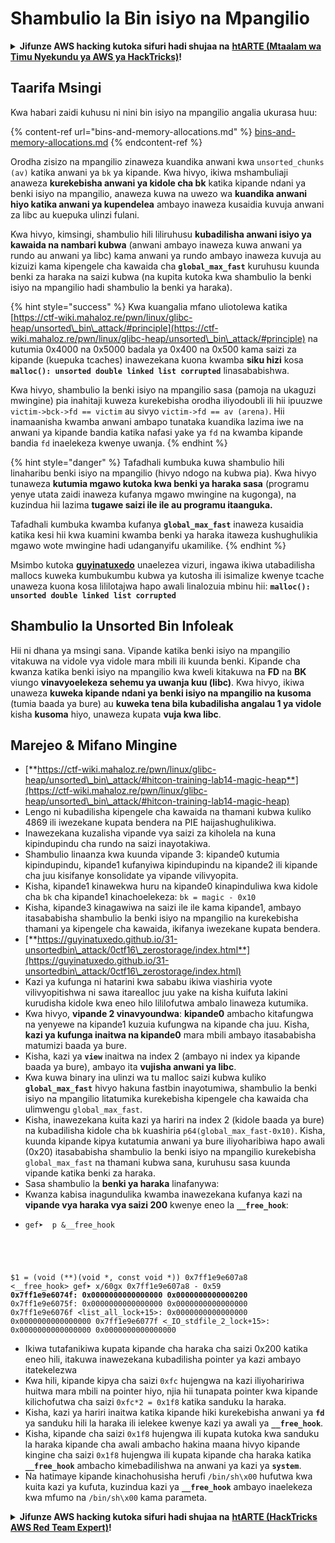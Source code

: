 # Shambulio la Bin isiyo na Mpangilio

<details>

<summary><strong>Jifunze AWS hacking kutoka sifuri hadi shujaa na</strong> <a href="https://training.hacktricks.xyz/courses/arte"><strong>htARTE (Mtaalam wa Timu Nyekundu ya AWS ya HackTricks)</strong></a><strong>!</strong></summary>

Njia nyingine za kusaidia HackTricks:

* Ikiwa unataka kuona **kampuni yako ikionekana kwenye HackTricks** au **kupakua HackTricks kwa PDF** Angalia [**MIPANGO YA USAJILI**](https://github.com/sponsors/carlospolop)!
* Pata [**bidhaa rasmi za PEASS & HackTricks**](https://peass.creator-spring.com)
* Gundua [**Familia ya PEASS**](https://opensea.io/collection/the-peass-family), mkusanyiko wetu wa kipekee wa [**NFTs**](https://opensea.io/collection/the-peass-family)
* **Jiunge na** 💬 [**Kikundi cha Discord**](https://discord.gg/hRep4RUj7f) au [**kikundi cha telegram**](https://t.me/peass) au **tufuate** kwenye **Twitter** 🐦 [**@hacktricks\_live**](https://twitter.com/hacktricks\_live)**.**
* **Shiriki mbinu zako za udukuzi kwa kuwasilisha PRs kwa** [**HackTricks**](https://github.com/carlospolop/hacktricks) na [**HackTricks Cloud**](https://github.com/carlospolop/hacktricks-cloud) github repos.

</details>

## Taarifa Msingi

Kwa habari zaidi kuhusu ni nini bin isiyo na mpangilio angalia ukurasa huu:

{% content-ref url="bins-and-memory-allocations.md" %}
[bins-and-memory-allocations.md](bins-and-memory-allocations.md)
{% endcontent-ref %}

Orodha zisizo na mpangilio zinaweza kuandika anwani kwa `unsorted_chunks (av)` katika anwani ya `bk` ya kipande. Kwa hivyo, ikiwa mshambuliaji anaweza **kurekebisha anwani ya kidole cha bk** katika kipande ndani ya benki isiyo na mpangilio, anaweza kuwa na uwezo wa **kuandika anwani hiyo katika anwani ya kupendelea** ambayo inaweza kusaidia kuvuja anwani za libc au kuepuka ulinzi fulani.

Kwa hivyo, kimsingi, shambulio hili liliruhusu **kubadilisha anwani isiyo ya kawaida na nambari kubwa** (anwani ambayo inaweza kuwa anwani ya rundo au anwani ya libc) kama anwani ya rundo ambayo inaweza kuvuja au kizuizi kama kipengele cha kawaida cha **`global_max_fast`** kuruhusu kuunda benki za haraka na saizi kubwa (na kupita kutoka kwa shambulio la benki isiyo na mpangilio hadi shambulio la benki ya haraka).

{% hint style="success" %}
Kwa kuangalia mfano uliotolewa katika [https://ctf-wiki.mahaloz.re/pwn/linux/glibc-heap/unsorted\_bin\_attack/#principle](https://ctf-wiki.mahaloz.re/pwn/linux/glibc-heap/unsorted\_bin\_attack/#principle) na kutumia 0x4000 na 0x5000 badala ya 0x400 na 0x500 kama saizi za kipande (kuepuka tcaches) inawezekana kuona kwamba **siku hizi** kosa **`malloc(): unsorted double linked list corrupted`** linasababishwa.

Kwa hivyo, shambulio la benki isiyo na mpangilio sasa (pamoja na ukaguzi mwingine) pia inahitaji kuweza kurekebisha orodha iliyodoubli ili hii ipuuzwe `victim->bck->fd == victim` au sivyo `victim->fd == av (arena)`. Hii inamaanisha kwamba anwani ambapo tunataka kuandika lazima iwe na anwani ya kipande bandia katika nafasi yake ya `fd` na kwamba kipande bandia `fd` inaelekeza kwenye uwanja.
{% endhint %}

{% hint style="danger" %}
Tafadhali kumbuka kuwa shambulio hili linaharibu benki isiyo na mpangilio (hivyo ndogo na kubwa pia). Kwa hivyo tunaweza **kutumia mgawo kutoka kwa benki ya haraka sasa** (programu yenye utata zaidi inaweza kufanya mgawo mwingine na kugonga), na kuzindua hii lazima **tugawe saizi ile ile au programu itaanguka.**

Tafadhali kumbuka kwamba kufanya **`global_max_fast`** inaweza kusaidia katika kesi hii kwa kuamini kwamba benki ya haraka itaweza kushughulikia mgawo wote mwingine hadi udanganyifu ukamilike.
{% endhint %}

Msimbo kutoka [**guyinatuxedo**](https://guyinatuxedo.github.io/31-unsortedbin\_attack/unsorted\_explanation/index.html) unaelezea vizuri, ingawa ikiwa utabadilisha mallocs kuweka kumbukumbu kubwa ya kutosha ili isimalize kwenye tcache unaweza kuona kosa lililotajwa hapo awali linalozuia mbinu hii: **`malloc(): unsorted double linked list corrupted`**

## Shambulio la Unsorted Bin Infoleak

Hii ni dhana ya msingi sana. Vipande katika benki isiyo na mpangilio vitakuwa na vidole vya vidole mara mbili ili kuunda benki. Kipande cha kwanza katika benki isiyo na mpangilio kwa kweli kitakuwa na **FD** na **BK** viungo **vinavyoelekeza sehemu ya uwanja kuu (libc)**. Kwa hivyo, ikiwa unaweza **kuweka kipande ndani ya benki isiyo na mpangilio na kusoma** (tumia baada ya bure) au **kuweka tena bila kubadilisha angalau 1 ya vidole** kisha **kusoma** hiyo, unaweza kupata **vuja kwa libc**.

## Marejeo & Mifano Mingine

* [**https://ctf-wiki.mahaloz.re/pwn/linux/glibc-heap/unsorted\_bin\_attack/#hitcon-training-lab14-magic-heap**](https://ctf-wiki.mahaloz.re/pwn/linux/glibc-heap/unsorted\_bin\_attack/#hitcon-training-lab14-magic-heap)
* Lengo ni kubadilisha kipengele cha kawaida na thamani kubwa kuliko 4869 ili iwezekane kupata bendera na PIE haijashughulikiwa.
* Inawezekana kuzalisha vipande vya saizi za kiholela na kuna kipindupindu cha rundo na saizi inayotakiwa.
* Shambulio linaanza kwa kuunda vipande 3: kipande0 kutumia kipindupindu, kipande1 kufanyiwa kipindupindu na kipande2 ili kipande cha juu kisifanye konsolidate ya vipande vilivyopita.
* Kisha, kipande1 kinawekwa huru na kipande0 kinapinduliwa kwa kidole cha `bk` cha kipande1 kinachoelekeza: `bk = magic - 0x10`
* Kisha, kipande3 kinagawiwa na saizi ile ile kama kipande1, ambayo itasababisha shambulio la benki isiyo na mpangilio na kurekebisha thamani ya kipengele cha kawaida, ikifanya iwezekane kupata bendera.
* [**https://guyinatuxedo.github.io/31-unsortedbin\_attack/0ctf16\_zerostorage/index.html**](https://guyinatuxedo.github.io/31-unsortedbin\_attack/0ctf16\_zerostorage/index.html)
* Kazi ya kufunga ni hatarini kwa sababu ikiwa viashiria vyote vilivyopitishwa ni sawa itarealloc juu yake na kisha kuifuta lakini kurudisha kidole kwa eneo hilo lililofutwa ambalo linaweza kutumika.
* Kwa hivyo, **vipande 2 vinavyoundwa**: **kipande0** ambacho kitafungwa na yenyewe na kipande1 kuzuia kufungwa na kipande cha juu. Kisha, **kazi ya kufunga inaitwa na kipande0** mara mbili ambayo itasababisha matumizi baada ya bure.
* Kisha, kazi ya **`view`** inaitwa na index 2 (ambayo ni index ya kipande baada ya bure), ambayo ita **vujisha anwani ya libc**.
* Kwa kuwa binary ina ulinzi wa tu malloc saizi kubwa kuliko **`global_max_fast`** hivyo hakuna fastbin inayotumiwa, shambulio la benki isiyo na mpangilio litatumika kurekebisha kipengele cha kawaida cha ulimwengu `global_max_fast`.
* Kisha, inawezekana kuita kazi ya hariri na index 2 (kidole baada ya bure) na kubadilisha kidole cha `bk` kuashiria `p64(global_max_fast-0x10)`. Kisha, kuunda kipande kipya kutatumia anwani ya bure iliyoharibiwa hapo awali (0x20) itasababisha shambulio la benki isiyo na mpangilio kurekebisha `global_max_fast` na thamani kubwa sana, kuruhusu sasa kuunda vipande katika benki za haraka.
* Sasa shambulio la **benki ya haraka** linafanywa:
* Kwanza kabisa inagundulika kwamba inawezekana kufanya kazi na **vipande vya haraka vya saizi 200** kwenye eneo la **`__free_hook`**:
* <pre class="language-c"><code class="lang-c">gef➤  p &#x26;__free_hook
$1 = (void (**)(void *, const void *)) 0x7ff1e9e607a8 &#x3C;__free_hook>
gef➤  x/60gx 0x7ff1e9e607a8 - 0x59
<strong>0x7ff1e9e6074f: 0x0000000000000000      0x0000000000000200
</strong>0x7ff1e9e6075f: 0x0000000000000000      0x0000000000000000
0x7ff1e9e6076f &#x3C;list_all_lock+15>:      0x0000000000000000      0x0000000000000000
0x7ff1e9e6077f &#x3C;_IO_stdfile_2_lock+15>: 0x0000000000000000      0x0000000000000000
</code></pre>
* Ikiwa tutafanikiwa kupata kipande cha haraka cha saizi 0x200 katika eneo hili, itakuwa inawezekana kubadilisha pointer ya kazi ambayo itatekelezwa
* Kwa hili, kipande kipya cha saizi `0xfc` hujengwa na kazi iliyohaririwa huitwa mara mbili na pointer hiyo, njia hii tunapata pointer kwa kipande kilichofutwa cha saizi `0xfc*2 = 0x1f8` katika sanduku la haraka.
* Kisha, kazi ya hariri inaitwa katika kipande hiki kurekebisha anwani ya **`fd`** ya sanduku hili la haraka ili ielekee kwenye kazi ya awali ya **`__free_hook`**.
* Kisha, kipande cha saizi `0x1f8` hujengwa ili kupata kutoka kwa sanduku la haraka kipande cha awali ambacho hakina maana hivyo kipande kingine cha saizi `0x1f8` hujengwa ili kupata kipande cha haraka katika **`__free_hook`** ambacho kimebadilishwa na anwani ya kazi ya **`system`**.
* Na hatimaye kipande kinachohusisha herufi `/bin/sh\x00` hufutwa kwa kuita kazi ya kufuta, kuzindua kazi ya **`__free_hook`** ambayo inaelekeza kwa mfumo na `/bin/sh\x00` kama parameta.

<details>

<summary><strong>Jifunze AWS hacking kutoka sifuri hadi shujaa na</strong> <a href="https://training.hacktricks.xyz/courses/arte"><strong>htARTE (HackTricks AWS Red Team Expert)</strong></a><strong>!</strong></summary>

Njia nyingine za kusaidia HackTricks:

* Ikiwa unataka kuona **kampuni yako ikitangazwa kwenye HackTricks** au **kupakua HackTricks kwa PDF** Angalia [**MIPANGO YA KUJIUNGA**](https://github.com/sponsors/carlospolop)!
* Pata [**bidhaa rasmi za PEASS & HackTricks**](https://peass.creator-spring.com)
* Gundua [**Familia ya PEASS**](https://opensea.io/collection/the-peass-family), mkusanyiko wetu wa [**NFTs**](https://opensea.io/collection/the-peass-family) ya kipekee
* **Jiunge na** 💬 [**Kikundi cha Discord**](https://discord.gg/hRep4RUj7f) au kikundi cha [**telegram**](https://t.me/peass) au **tufuate** kwenye **Twitter** 🐦 [**@hacktricks\_live**](https://twitter.com/hacktricks\_live)**.**
* **Shiriki mbinu zako za kuhack kwa kuwasilisha PRs kwa** [**HackTricks**](https://github.com/carlospolop/hacktricks) na [**HackTricks Cloud**](https://github.com/carlospolop/hacktricks-cloud) repos za github.

</details>
